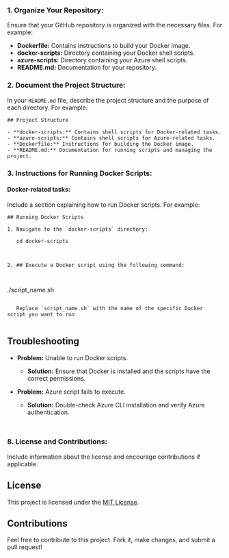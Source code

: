 ### 1. Organize Your Repository:

Ensure that your GitHub repository is organized with the necessary files. For example:

- **Dockerfile:** Contains instructions to build your Docker image.
- **docker-scripts:** Directory containing your Docker shell scripts.
- **azure-scripts:** Directory containing your Azure shell scripts.
- **README.md:** Documentation for your repository.

### 2. Document the Project Structure:

In your `README.md` file, describe the project structure and the purpose of each directory. For example:

```
## Project Structure

- **docker-scripts:** Contains shell scripts for Docker-related tasks.
- **azure-scripts:** Contains shell scripts for Azure-related tasks.
- **Dockerfile:** Instructions for building the Docker image.
- **README.md:** Documentation for running scripts and managing the project.
```

### 3. Instructions for Running Docker Scripts:

#### Docker-related tasks:

Include a section explaining how to run Docker scripts. For example:

```
## Running Docker Scripts

1. Navigate to the `docker-scripts` directory:

   cd docker-scripts

    

2. ## Execute a Docker script using the following command:



```
./script_name.sh
```

   Replace `script_name.sh` with the name of the specific Docker script you want to run


```
## Troubleshooting

- **Problem:** Unable to run Docker scripts.
  - **Solution:** Ensure that Docker is installed and the scripts have the correct permissions.

- **Problem:** Azure script fails to execute.
  - **Solution:** Double-check Azure CLI installation and verify Azure authentication.
```


```
### 8. License and Contributions:

Include information about the license and encourage contributions if applicable.


## License

This project is licensed under the [MIT License](LICENSE).

## Contributions

Feel free to contribute to this project. Fork it, make changes, and submit a pull request!
```

